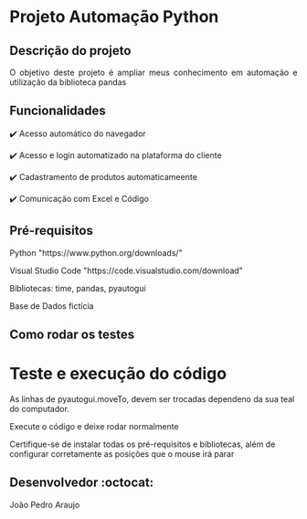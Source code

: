 <h1>Projeto Automação Python</h1>

## Descrição do projeto 

<p align="justify">
  O objetivo deste projeto é ampliar meus conhecimento em automação e utilização da biblioteca pandas
</p>

## Funcionalidades

:heavy_check_mark: Acesso automático do navegador

:heavy_check_mark: Acesso e login automatizado na plataforma do cliente

:heavy_check_mark: Cadastramento de produtos automaticameente 

:heavy_check_mark: Comunicação com Excel e Código


## Pré-requisitos

<dl>Python "https://www.python.org/downloads/"</dl>
<dl>Visual Studio Code "https://code.visualstudio.com/download"</dl>
<d1>Bibliotecas: time, pandas, pyautogui<d1>
<dl>Base de Dados fictícia</dl>



## Como rodar os testes

# Teste e execução do código

<p>As linhas de pyautogui.moveTo, devem ser trocadas dependeno da sua teal do computador.</p>
<p>Execute o código e deixe rodar normalmente</p>

<p>Certifique-se de instalar todas os pré-requisitos e bibliotecas, além de configurar corretamente as posições que o mouse irá parar</p>

## Desenvolvedor :octocat:
João Pedro Araujo